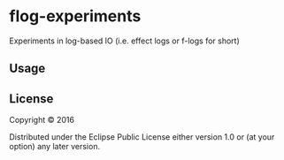 # flog-experiments

Experiments in log-based IO (i.e. effect logs or f-logs for short)

## Usage


## License

Copyright © 2016

Distributed under the Eclipse Public License either version 1.0 or (at
your option) any later version.
